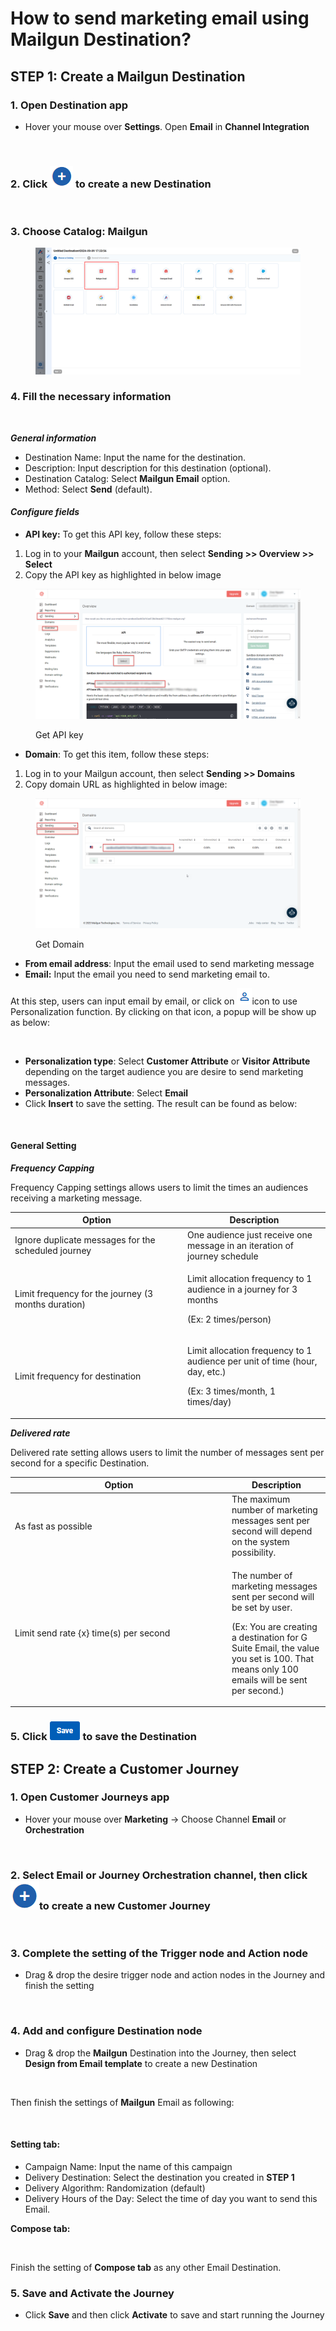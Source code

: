 # How to send marketing email using Mailgun Destination?

## STEP 1: Create a Mailgun Destination

### 1. Open Destination app

* Hover your mouse over **Settings**. Open **Email** in **Channel Integration**

<figure><img src="https://lh7-rt.googleusercontent.com/docsz/AD_4nXePG4m-j3RbuK8XU6Ktx9dbHK-URy8VUflYNBVidR9VrUuXi6Ouh5fTF4ix9nmtIqr96Ty4fVb0sMlolWduxKjOQOXWPeC7c43QbfeLrSkR8h2G_7KrzG9t-1teX55Smw5g7WzxrGrw-rBFoSjpoVaM1Efi?key=jqlrLHcQRq84j2mU-bHqrw" alt=""><figcaption></figcaption></figure>

### 2. Click  ![](<../../.gitbook/assets/image (1435).png>) to create a new Destination

<figure><img src="https://lh7-rt.googleusercontent.com/docsz/AD_4nXfgavWyvN5wVmwCAVLn1Mh6swMDehUiBpN4cvAVfP2tOKgam1egj0Hjjk8YIOEfA31qWGwSodFbvAg_n5ImOmZi1j5F0ORIMRKImd7LO9oi0z8w512lkcZIb_33f9UoL-aWEhOihgy2fMpLQKE08oHo8AMT?key=jqlrLHcQRq84j2mU-bHqrw" alt=""><figcaption></figcaption></figure>

### 3. Choose Catalog: Mailgun

<figure><img src="../../.gitbook/assets/2024-09-09_16-34-46.png" alt=""><figcaption></figcaption></figure>

### 4. Fill the necessary information

<figure><img src="https://lh7-rt.googleusercontent.com/docsz/AD_4nXfgsJ7nAsFMJkveHAcjfQk4l6resBi-WzQOBjOTJ4N6AJMso9ngeahxP3ScKqfBcc97xwKYrCeLaqly3GuCSpFre4JHGhWS3jlvlaMNTogyoVAFIAEwENAlrzKY-622gXe0KJjjSs9PjlS_yB2JQt4BoWUo?key=jqlrLHcQRq84j2mU-bHqrw" alt=""><figcaption></figcaption></figure>

_**General information**_

* Destination Name: Input the name for the destination.
* Description: Input description for this destination (optional).
* Destination Catalog: Select **Mailgun Email** option.
* Method: Select **Send** (default).

#### _**Configure fields**_

* **API key:** To get this API key, follow these steps:

1. Log in to your **Mailgun** account, then select **Sending >> Overview >> Select**
2. Copy the API key as highlighted in below image

<figure><img src="../../.gitbook/assets/image (2541).png" alt=""><figcaption><p>Get API key</p></figcaption></figure>

* **Domain**: To get this item, follow these steps:

1. Log in to your Mailgun account, then select **Sending >> Domains**
2. Copy domain URL as highlighted in below image:

<figure><img src="../../.gitbook/assets/image (1121).png" alt=""><figcaption><p>Get Domain</p></figcaption></figure>

* **From email address**: Input the email used to send marketing message
* **Email:** Input the email you need to send marketing email to.

At this step, users can input email by email, or click on <img src="../../.gitbook/assets/image (1600).png" alt="" data-size="line">icon to use Personalization function. By clicking on that icon, a popup will be show up as below:

<figure><img src="https://lh7-rt.googleusercontent.com/docsz/AD_4nXfL3XFWJUQSWRukRCUSCCU5wO3rPJnpCQUVyL9GE8U_VCYnyW_lWIIiAnSOBuMiP4J_kQneQydO5fnMGa9tNnLhSoVMFnFqBgpPmb15qT0n5-uk4xHQX1vlm74ooioOJcbEnFTxBRDsF06-7_vl2l2hbH7a?key=jqlrLHcQRq84j2mU-bHqrw" alt=""><figcaption></figcaption></figure>

* **Personalization type**: Select **Customer Attribute** or **Visitor Attribute** depending on the target audience you are desire to send marketing messages.
* **Personalization Attribute**: Select **Email**
* Click **Insert** to save the setting. The result can be found as below:

<figure><img src="https://lh7-rt.googleusercontent.com/docsz/AD_4nXdvPvitRLhAExqoTFuH-EWJwCZjdCcVNGk4EXTzQF7VjE2rMW4bEd4wLaw4jB4Y8JQNderHekm3NiB591bOpwVc_mB2GIUgCktsByYK_lU1R0vqNRD5nJ7WhKoStO3Pzh5ZogL3oA3eraVt_6qfi2vkonFl?key=jqlrLHcQRq84j2mU-bHqrw" alt=""><figcaption></figcaption></figure>

#### General Setting

_**Frequency Capping**_

Frequency Capping settings allows users to limit the times an audiences receiving a marketing message.

<table><thead><tr><th width="262">Option</th><th>Description</th></tr></thead><tbody><tr><td>Ignore duplicate messages for the scheduled journey</td><td>One audience just receive one message in an iteration of journey schedule </td></tr><tr><td>Limit frequency for the journey (3 months duration)</td><td><p>Limit allocation frequency to 1 audience in a journey for 3 months </p><p>(Ex: 2 times/person)</p></td></tr><tr><td>Limit frequency for destination</td><td><p>Limit allocation frequency to 1 audience per unit of time (hour, day, etc.) </p><p>(Ex: 3 times/month, 1 times/day)</p></td></tr></tbody></table>

_**Delivered rate**_

Delivered rate setting allows users to limit the number of messages sent per second for a specific Destination.&#x20;

<table><thead><tr><th width="333">Option</th><th>Description</th></tr></thead><tbody><tr><td>As fast as possible</td><td>The maximum number of marketing messages sent per second will depend on the system possibility.</td></tr><tr><td>Limit send rate {x} time(s) per second</td><td><p>The number of marketing messages sent per second will be set by user. </p><p>(Ex: You are creating a destination for G Suite Email, the value you set is 100. That means only 100 emails will be sent per second.)</p></td></tr></tbody></table>

### 5. Click ![](<../../.gitbook/assets/image (1172).png>) to save the Destination



## STEP 2: Create a Customer Journey

### 1. Open Customer Journeys app

* Hover your mouse over **Marketing** -> Choose Channel **Email** or **Orchestration**

<figure><img src="https://lh7-rt.googleusercontent.com/docsz/AD_4nXebBPN5fnXUwHPhyKsxPDxcCxnbaPREpRbx3XKKfkEgVoUI7Ipk7EzEgCnkwJdeXKtXLmI8E20dPahl3AzHL_UP1v6Ua471YzuTonWFcC39ePYucaIaROweP7K7Z7zmP7UKzlvcvA6rl0xtqmYP_O06OTc?key=jqlrLHcQRq84j2mU-bHqrw" alt=""><figcaption></figcaption></figure>

### 2. Select Email or Journey Orchestration channel, then click <img src="../../.gitbook/assets/image (685).png" alt="" data-size="line">to create a new Customer Journey

<figure><img src="https://lh7-rt.googleusercontent.com/docsz/AD_4nXcD0nlsN7OUWR92RJJej3tWyZxr50pjDz4jIuns5MNKykpDrMpO6fl9c3844KriWcapjl0iRFXq5EXqQkY2rY6kACkYrIq9POVqg-MwAjW2_s93bSvS925fmSVBTAvmYhRyYILiSt6UF8b4H7PvBLomsvcW?key=jqlrLHcQRq84j2mU-bHqrw" alt=""><figcaption></figcaption></figure>

### 3. Complete the setting of the Trigger node and Action node

* Drag  & drop the desire trigger node and action nodes in the Journey and finish the setting&#x20;

<figure><img src="https://lh7-rt.googleusercontent.com/docsz/AD_4nXd5MxNq-QGBDXbpq2QFi3EWIn_s69myZvOzam6T8TYy0IyECA_m6K3MeBUzM7LOffPEePZeRAp21eRzyBx30Z9d_rruidkgNlL2Ea4dXHhRbHU9vy-SUOdztBfvI0Ei2y0mEIy1H_AeR74rSwnkzVCyg_du?key=jqlrLHcQRq84j2mU-bHqrw" alt=""><figcaption></figcaption></figure>

### 4. Add and configure Destination node

* Drag & drop the **Mailgun** Destination into the Journey, then select **Design from Email template** to create a new Destination

<figure><img src="https://lh7-rt.googleusercontent.com/docsz/AD_4nXef5reCqurZzxpKmai9QLPmUznsEGZZr2v7TRDZNSXCE4lbxvfq5mUhjFzU4Ckh_vo-H2bLy6rfogBbacEX2rPvu26NWMLQXQMvH4MYmSJDbS8U-_0MQhEfec7PG03ioepC0VQtF6HKjMYaV40rTctYNalt?key=jqlrLHcQRq84j2mU-bHqrw" alt=""><figcaption></figcaption></figure>

Then finish the settings of **Mailgun** Email as following:

<figure><img src="https://lh7-rt.googleusercontent.com/docsz/AD_4nXet5d5yjyMkdFp03F0K6eDm1g57A2q2XQF6VlOgfOeyP14wIgFzWLc1VWxvJZeKTKyljBN_onev0gu765JoMBZxLDpePCsIjfenIus1LVtB3_EvK8jzHH9vbJirXW1ZbEMXuMqSxk_5EaDgLWmcMnIgAuBQ?key=jqlrLHcQRq84j2mU-bHqrw" alt=""><figcaption></figcaption></figure>

#### Setting tab:

* Campaign Name: Input the name of this campaign
* Delivery Destination: Select the destination you created in **STEP 1**
* Delivery Algorithm: Randomization (default)
* Delivery Hours of the Day: Select the time of day you want to send this Email.

**Compose tab:**

<figure><img src="https://lh7-rt.googleusercontent.com/docsz/AD_4nXdfS3mF2_12g2g1Z5RL-sdt7euntBpR2orXj8O7kExZJioJXsVMAyVlQyfkagvgzIor_vMx3Nj5PovuEWxg0v9iOVj3yrE7cw4ztaImw03ubFnsVS3PpxsRwgWrSh4LcG8KqTb9bhBojW6-w9KKw1AecPXq?key=jqlrLHcQRq84j2mU-bHqrw" alt=""><figcaption></figcaption></figure>

Finish the setting of **Compose tab** as any other Email Destination.

### 5. Save and Activate the Journey

* Click **Save** and then click **Activate** to save and start running the Journey

<figure><img src="https://lh7-rt.googleusercontent.com/docsz/AD_4nXc6QZPyf3YWK7GySdvY2U5ue58vRKHEJ3wK7ttF5qgQzbrMwNpYQHkrmfm3iVNYb22mShTwPr6_0CabI8cbRvPgNsqrgdwOfZGwQc9pjJ_HWVTS9v-hit6a6gfv9x27gKvJlUjLbQ4WGJjrX0xWmpOW7KdG?key=jqlrLHcQRq84j2mU-bHqrw" alt=""><figcaption></figcaption></figure>
